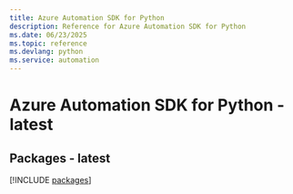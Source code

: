 ```yaml
---
title: Azure Automation SDK for Python
description: Reference for Azure Automation SDK for Python
ms.date: 06/23/2025
ms.topic: reference
ms.devlang: python
ms.service: automation
---
```

# Azure Automation SDK for Python - latest
## Packages - latest
[!INCLUDE [packages](automation-index.md)]